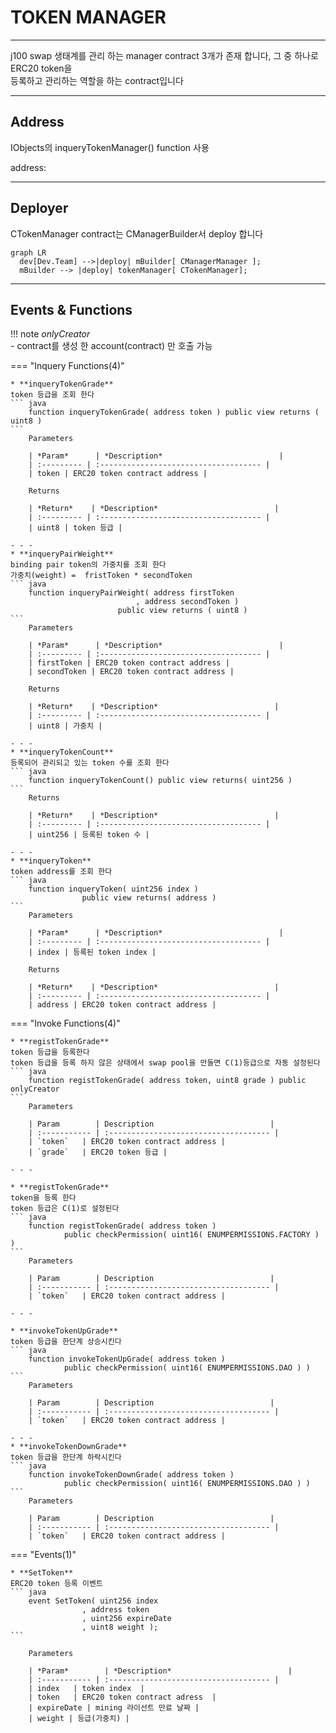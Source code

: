 # **TOKEN MANAGER**
- - -
j100 swap 생태계를 관리 하는 manager contract 3개가 존재 합니다, 그 중 하나로 ERC20 token을   
등록하고 관리하는 역할을 하는 contract입니다  

- - -
## **Address**
IObjects의 inqueryTokenManager() function 사용

address: 
- - -

## **Deployer**

CTokenManager contract는 CManagerBuilder서 deploy 합니다   

``` mermaid
graph LR
  dev[Dev.Team] -->|deploy| mBuilder[ CManagerManager ];
  mBuilder --> |deploy| tokenManager[ CTokenManager];
```
- - -

## **Events & Functions**

!!! note
    *onlyCreator*   
    - contract를 생성 한 account(contract) 만 호출 가능


=== "Inquery Functions(4)"

    * **inqueryTokenGrade**   
    token 등급을 조회 한다
    ``` java
        function inqueryTokenGrade( address token ) public view returns ( uint8 )
    ```   
        Parameters     
           
        | *Param*      | *Description*                          |
        | :--------- | :------------------------------------ |
        | token | ERC20 token contract address |

        Returns     

        | *Return*    | *Description*                          |
        | :--------- | :------------------------------------ |
        | uint8 | token 등급 |

    - - -
    * **inqueryPairWeight**   
    binding pair token의 가중치를 조회 한다   
    가중치(weight) =  fristToken * secondToken
    ``` java
        function inqueryPairWeight( address firstToken
                                , address secondToken ) 
                            public view returns ( uint8 )
    ```   
        Parameters     
           
        | *Param*      | *Description*                          |
        | :--------- | :------------------------------------ |
        | firstToken | ERC20 token contract address |
        | secondToken | ERC20 token contract address |   

        Returns     

        | *Return*    | *Description*                          |
        | :--------- | :------------------------------------ |
        | uint8 | 가중치 |

    - - -
    * **inqueryTokenCount**   
    등록되어 관리되고 있는 token 수를 조회 한다
    ``` java
        function inqueryTokenCount() public view returns( uint256 )
    ```   
        Returns     

        | *Return*    | *Description*                          |
        | :--------- | :------------------------------------ |
        | uint256 | 등록된 token 수 |

    - - -
    * **inqueryToken**   
    token address를 조회 한다
    ``` java
        function inqueryToken( uint256 index ) 
                    public view returns( address )
    ```   
        Parameters     
           
        | *Param*      | *Description*                          |
        | :--------- | :------------------------------------ |
        | index | 등록된 token index |

        Returns     

        | *Return*    | *Description*                          |
        | :--------- | :------------------------------------ |
        | address | ERC20 token contract address |

=== "Invoke Functions(4)"

    * **registTokenGrade**   
    token 등급을 등록한다   
    token 등급을 등록 하지 않은 상태에서 swap pool을 만들면 C(1)등급으로 자동 설정된다
    ``` java
        function registTokenGrade( address token, uint8 grade ) public onlyCreator
    ```  
        Parameters     
           
        | Param        | Description                          |
        | :----------- | :------------------------------------ |
        | `token`   | ERC20 token contract address |
        | `grade`   | ERC20 token 등급 |   

    - - -

    * **registTokenGrade**   
    token을 등록 한다   
    token 등급은 C(1)로 설정된다
    ``` java
        function registTokenGrade( address token ) 
                public checkPermission( uint16( ENUMPERMISSIONS.FACTORY ) )
    ```  
        Parameters     
           
        | Param        | Description                          |
        | :----------- | :------------------------------------ |
        | `token`   | ERC20 token contract address |

    - - -

    * **invokeTokenUpGrade**   
    token 등급을 한단계 상승시킨다
    ``` java
        function invokeTokenUpGrade( address token ) 
                public checkPermission( uint16( ENUMPERMISSIONS.DAO ) ) 
    ```  
        Parameters     
           
        | Param        | Description                          |
        | :----------- | :------------------------------------ |
        | `token`   | ERC20 token contract address |

    - - -
    * **invokeTokenDownGrade**   
    token 등급을 한단계 하락시킨다
    ``` java
        function invokeTokenDownGrade( address token ) 
                public checkPermission( uint16( ENUMPERMISSIONS.DAO ) )
    ```  
        Parameters     
           
        | Param        | Description                          |
        | :----------- | :------------------------------------ |
        | `token`   | ERC20 token contract address |


=== "Events(1)"

    * **SetToken**   
    ERC20 token 등록 이벤트
    ``` java
        event SetToken( uint256 index
                    , address token
                    , uint256 expireDate
                    , uint8 weight );
    ```  

        Parameters     
           
        | *Param*        | *Description*                          |
        | :----------- | :------------------------------------ |
        | index   | token index  |
        | token   | ERC20 token contract adress  |
        | expireDate | mining 라이선트 만료 날짜 |   
        | weight | 등급(가중치) |   
        